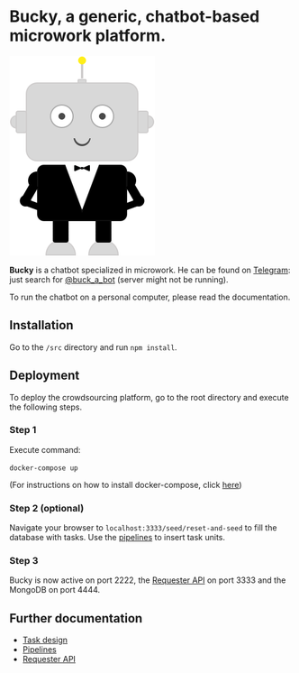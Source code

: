 # Bucky, a generic, chatbot-based microwork platform.

![Bucky Avatar](avatar.png)

**Bucky** is a chatbot specialized in microwork. He can be found on [Telegram](https://web.telegram.org/#/im): just search for [@buck_a_bot](https://web.telegram.org/#/im?p=@buck_a_bot) (server might not be running).

To run the chatbot on a personal computer, please read the documentation.

## Installation
Go to the `/src` directory and run `npm install`.

## Deployment
To deploy the crowdsourcing platform, go to the root directory and execute the following steps.

### Step 1
Execute command:

``
docker-compose up
``

(For instructions on how to install docker-compose, click [here](https://docs.docker.com/compose/install/))

### Step 2 (optional)
Navigate your browser to `localhost:3333/seed/reset-and-seed` to fill the database with tasks. Use the [pipelines](docs/pipelines.md) to insert task units.

### Step 3
Bucky is now active on port 2222, the [Requester API](docs/requester-api.md) on port 3333 and the MongoDB on port 4444.

## Further documentation
- [Task design](docs/task-design.md)
- [Pipelines](docs/pipelines.md)
- [Requester API](docs/requester-api.md)

